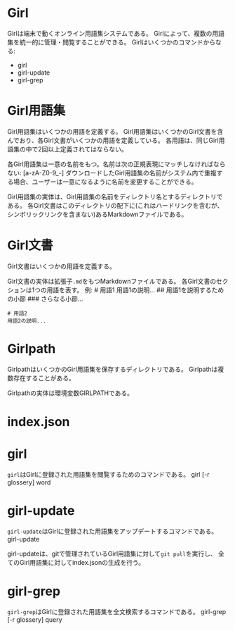 # Girl
Girlは端末で動くオンライン用語集システムである。
Girlによって、複数の用語集を統一的に管理・閲覧することができる。
Girlはいくつかのコマンドからなる:
* girl
* girl-update
* girl-grep

# Girl用語集
Girl用語集はいくつかの用語を定義する。
Girl用語集はいくつかのGirl文書を含んでおり、各Girl文書がいくつかの用語を定義している。
各用語は、同じGirl用語集の中で2回以上定義されてはならない。

各Girl用語集は一意の名前をもつ。名前は次の正規表現にマッチしなければならない:
    [a-zA-Z0-9_-]
ダウンロードしたGirl用語集の名前がシステム内で重複する場合、ユーザーは一意になるように名前を変更することができる。

Girl用語集の実体は、Girl用語集の名前をディレクトリ名とするディレクトリである。
各Girl文書はこのディレクトリの配下に(これはハードリンクを含むが、シンボリックリンクを含まない)あるMarkdownファイルである。

# Girl文書
Girl文書はいくつかの用語を定義する。

Girl文書の実体は拡張子`.md`をもつMarkdownファイルである。
各Girl文書のセクションは1つの用語を表す。
例:
    # 用語1
    用語1の説明...
    ## 用語1を説明するための小節
    ### さらなる小節...

    # 用語2
    用語2の説明...

# Girlpath
GirlpathはいくつかのGirl用語集を保存するディレクトリである。
Girlpathは複数存在することがある。

Girlpathの実体は環境変数GIRLPATHである。

# index.json

# girl
`girl`はGirlに登録された用語集を閲覧するためのコマンドである。
    girl [-r glossery] word

# girl-update
`girl-update`はGirlに登録された用語集をアップデートするコマンドである。
    girl-update

girl-updateは、gitで管理されているGirl用語集に対して`git pull`を実行し、
全てのGirl用語集に対してindex.jsonの生成を行う。

# girl-grep
`girl-grep`はGirlに登録された用語集を全文検索するコマンドである。
    girl-grep [-r glossery] query
